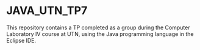 # JAVA_UTN_TP7
This repository contains a TP completed as a group during the Computer Laboratory IV course at UTN, using the Java programming language in the Eclipse IDE.
